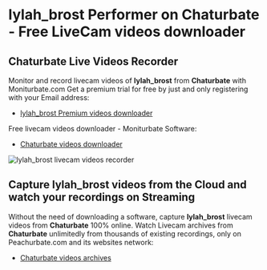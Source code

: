 # lylah_brost Performer on Chaturbate - Free LiveCam videos downloader

## Chaturbate Live Videos Recorder

Monitor and record livecam videos of **lylah_brost** from **Chaturbate** with Moniturbate.com
Get a premium trial for free by just and only registering with your Email address:
* [lylah_brost Premium videos downloader](https://moniturbate.com/request-demo-licence-key.html)

Free livecam videos downloader - Moniturbate Software:
* [Chaturbate videos downloader](https://moniturbate.com/moniturbate-download-software.html)

![lylah_brost livecam videos recorder](https://peachurnet.com/templates/moniturbate-software.png)


## Capture lylah_brost videos from the Cloud and watch your recordings on Streaming

Without the need of downloading a software, capture **lylah_brost** livecam videos from **Chaturbate** 100% online.
Watch Livecam archives from **Chaturbate** unlimitedly from thousands of existing recordings, only on Peachurbate.com and its websites network:
* [Chaturbate videos archives](https://peachurnet.com/)